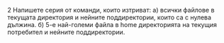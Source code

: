 2 Напишете серия от команди, които изтриват:
а) всички файлове в текущата директория и нейните поддиректории, които са с нулева дължина.
б) 5-е най-големи файла в home директорията на текущия потребител и нейните поддиректории.
